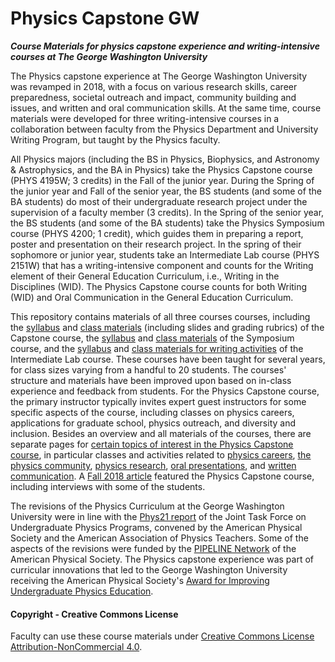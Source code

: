 # Physics Capstone GW
**_Course Materials for physics capstone experience and writing-intensive courses at The George Washington University_**

The Physics capstone experience at The George Washington University was revamped in 2018, with a focus on various research skills, career preparedness, societal outreach and impact, community building and issues, and written and oral communication skills. At the same time, course materials were developed for three writing-intensive courses in a collaboration between faculty from the Physics Department and University Writing Program, but taught by the Physics faculty. 

All Physics majors (including the BS in Physics, Biophysics, and Astronomy & Astrophysics, and the BA in Physics) take the Physics Capstone course (PHYS 4195W; 3 credits) in the Fall of the junior year. During the Spring of the junior year and Fall of the senior year, the BS students (and some of the BA students) do most of their undergraduate research project under the supervision of a faculty member (3 credits). In the Spring of the senior year, the BS students (and some of the BA students) take the Physics Symposium course (PHYS 4200; 1 credit), which guides them in preparing a report, poster and presentation on their research project. In the spring of their sophomore or junior year, students take an Intermediate Lab course (PHYS 2151W) that has a writing-intensive component and counts for the Writing element of their General Education Curriculum, i.e., Writing in the Disciplines (WID). The Physics Capstone course counts for both Writing (WID) and Oral Communication in the General Education Curriculum.

This repository contains materials of all three courses courses, including the [syllabus](CapstoneSyllabus.md) and [class materials](CapstoneClasses.md) (including slides and grading rubrics) of the Capstone course, the [syllabus](SymposiumSyllabus.md) and [class materials](SymposiumClasses.md) of the Symposium course, and the [syllabus](IntermediateLabSyllabus.md) and [class materials for writing activities](IntermediateLabMaterials.md) of the Intermediate Lab course. These courses have been taught for several years, for class sizes varying from a handful to 20 students. The courses' structure and materials have been improved upon based on in-class experience and feedback from students. For the Physics Capstone course, the primary instructor typically invites expert guest instructors for some specific aspects of the course, including classes on physics careers, applications for graduate school, physics outreach, and diversity and inclusion. Besides an overview and all materials of the courses, there are separate pages for [certain topics of interest in the Physics Capstone course](Topics/), in particular classes and activities related to [physics careers](Topics/Careers.md), [the physics community](Topics/Community.md), [physics research](Topics/Research.md), [oral presentations](Topics/Presenting.md), and [written communication](Topics/Writing.md). A [Fall 2018 article](https://columbian.gwu.edu/physics-professionally-speaking) featured the Physics Capstone course, including interviews with some of the students.

The revisions of the Physics Curriculum at the George Washington University were in line with the [Phys21 report](https://www.compadre.org/jtupp/) of the Joint Task Force on Undergraduate Physics Programs, convened by the American Physical Society and the American Association of Physics Teachers. Some of the aspects of the revisions were funded by the [PIPELINE Network](https://epic.aps.org/about/) of the American Physical Society. The Physics capstone experience was part of curricular innovations that led to the George Washington University receiving the American Physical Society's [Award for Improving Undergraduate Physics Education](https://www.aps.org/programs/education/undergrad/faculty/awardees.cfm).

#### Copyright - Creative Commons License

Faculty can use these course materials under [Creative Commons License Attribution-NonCommercial 4.0](https://creativecommons.org/licenses/by-nc/4.0/).
